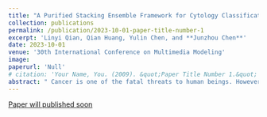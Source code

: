 ```yaml
---
title: "A Purified Stacking Ensemble Framework for Cytology Classification"
collection: publications
permalink: /publication/2023-10-01-paper-title-number-1
excerpt: 'Linyi Qian, Qian Huang, Yulin Chen, and **Junzhou Chen**'
date: 2023-10-01
venue: '30th International Conference on Multimedia Modeling'
image: 
paperurl: 'Null'
# citation: 'Your Name, You. (2009). &quot;Paper Title Number 1.&quot; <i>Journal 1</i>. 1(1).'
abstract: " Cancer is one of the fatal threats to human beings. However, early detection and diagnosis can significantly reduce death risk, in which cytology classification is indispensable. Researchers have proposed many deep learning-based methods for automated cancer diagnosis. Nevertheless, due to the similarity of pathological features in cytology images and the scarcity of high-quality datasets, neither the limited accuracy of single networks nor the complex architectures of ensemble methods can meet practical application needs. To address the issue, we propose a purified Stacking ensemble framework, which employs three homogeneous convolutional neural networks (CNNs) as base learners and integrates their outputs to generate a new dataset by a k-fold split and concatenation strategy. Then a distance weighted voting technique is applied to purify the dataset, on which a multinomial logistic regression model with a designed loss function is trained as the meta-learner and performs the final predictions. The method is evaluated on the FNAC, Ascites, and SIPaKMeD datasets, achieving accuracies of 99.85%, 99.24%, and 99.75%, respectively. The experimental results outperform the current state-of-the-art (SOTA) methods, demonstrating its potential for reducing screening workload and helping pathologists detect cancer."
---
```




[Paper will published soon](Null)

<!-- Recommended citation: Your Name, You. (2009). "Paper Title Number 1." <i>Journal 1</i>. 1(1). -->